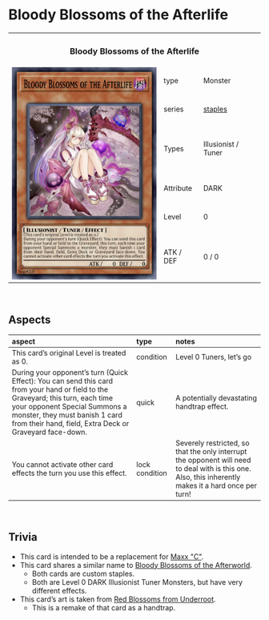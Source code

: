 # Bloody Blossoms of the Afterlife

<table>
  <tr>
    <th colspan="3"> <h3> Bloody Blossoms of the Afterlife </h3> </th>
  </tr>
  <tr>
    <td rowspan="7"> <img src="../../../../.assets/cards/monsters/Bloody Blossoms of the Afterlife.png" width="320px"> </td>
  </tr>
  <tr>
    <td> type </td>
    <td> Monster </td>
  </tr>
  <tr>
    <td> series </td>
    <td> <a href="../../../archetypes/staples.md">staples</a> </td>
  </tr>
  <tr>
    <td> Types </td>
    <td> Illusionist / Tuner </td>
  </tr>
  <tr>
    <td> Attribute </td>
    <td> DARK </td>
  </tr>
  <tr>
    <td> Level </td>
    <td> 0 </td>
  </tr>
  <tr>
    <td> ATK / DEF </td>
    <td> 0 / 0 </td>
  </tr>
</table>


<br>


## Aspects

| aspect | type | notes |
| :----- | :--- | :---- |
| This card’s original Level is treated as 0. | condition | Level 0 Tuners, let’s go |
| During your opponent’s turn (Quick Effect): You can send this card from your hand or field to the Graveyard; this turn, each time your opponent Special Summons a monster, they must banish 1 card from their hand, field, Extra Deck or Graveyard face-down. | quick | A potentially devastating handtrap effect. |
| You cannot activate other card effects the turn you use this effect. | lock condition | Severely restricted, so that the only interrupt the opponent will need to deal with is this one. Also, this inherently makes it a hard once per turn! |


<br>


## Trivia

- This card is intended to be a replacement for [Maxx "C"](https://yugipedia.com/wiki/Maxx_"C").
- This card shares a similar name to [Bloody Blossoms of the Afterworld](Bloody%20Blossoms%20of%20the%20Afterworld.md).
  - Both cards are custom staples.
  - Both are Level 0 DARK Illusionist Tuner Monsters, but have very different effects.
- This card’s art is taken from [Red Blossoms from Underroot](https://yugipedia.com/wiki/Red_Blossoms_from_Underroot).
  - This is a remake of that card as a handtrap.

